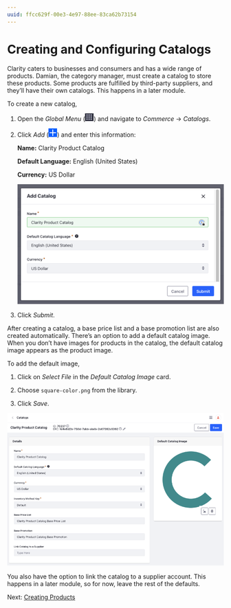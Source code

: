 ```yaml
---
uuid: ffcc629f-00e3-4e97-88ee-83ca62b73154
---
```

# Creating and Configuring Catalogs

Clarity caters to businesses and consumers and has a wide range of products. Damian, the category manager, must create a catalog to store these products. Some products are fulfilled by third-party suppliers, and they’ll have their own catalogs. This happens in a later module. 

To create a new catalog,

1. Open the *Global Menu* (![Global Menu](../../images/icon-applications-menu.png)) and navigate to *Commerce* &rarr; *Catalogs*.

1. Click *Add* (![Add](../../images/icon-add.png)) and enter this information:

   **Name:** Clarity Product Catalog

   **Default Language:** English (United States)

   **Currency:** US Dollar

   ![Enter the name, default language, and currency for the B2B catalog.](./creating-and-configuring-catalogs/images/01.png)

1. Click *Submit*.

After creating a catalog, a base price list and a base promotion list are also created automatically. There’s an option to add a default catalog image. When you don’t have images for products in the catalog, the default catalog image appears as the product image. 

To add the default image, 

1. Click on *Select File* in the *Default Catalog Image* card.

1. Choose `square-color.png` from the library.

1. Click *Save*.

![Add a default catalog image.](./creating-and-configuring-catalogs/images/02.png)

You also have the option to link the catalog to a supplier account. This happens in a later module, so for now, leave the rest of the defaults. 

Next: [Creating Products](./creating-products.md)
